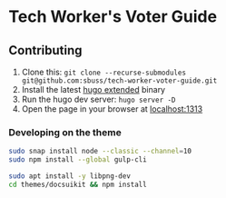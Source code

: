 # Tech Worker's Voter Guide

## Contributing

1. Clone this: `git clone --recurse-submodules git@github.com:sbuss/tech-worker-voter-guide.git`
1. Install the latest [hugo extended](https://github.com/gohugoio/hugo/releases) binary
1. Run the hugo dev server: `hugo server -D`
1. Open the page in your browser at [localhost:1313](http://localhost:1313)

### Developing on the theme

```sh
sudo snap install node --classic --channel=10
sudo npm install --global gulp-cli

sudo apt install -y libpng-dev
cd themes/docsuikit && npm install
```
